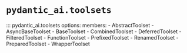 # `pydantic_ai.toolsets`

::: pydantic_ai.toolsets
    options:
        members:
        - AbstractToolset
        - AsyncBaseToolset
        - BaseToolset
        - CombinedToolset
        - DeferredToolset
        - FilteredToolset
        - FunctionToolset
        - PrefixedToolset
        - RenamedToolset
        - PreparedToolset
        - WrapperToolset
